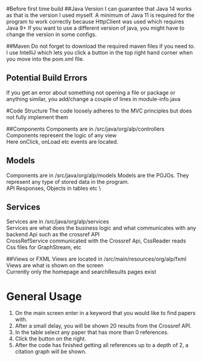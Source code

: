 
#Before first time build
##Java Version
I can guarantee that Java 14 works as that is the version I used myself.
A minimum of Java 11 is required for the program to work correctly because HttpClient was used which requires Java 9+
If you want to use a different version of java, you might have to change the version in some configs.

##Maven
Do not forget to download the required maven files if you need to. I use IntelliJ which lets you click a button in the
top right hand corner when you move into the pom.xml file. 


## Potential Build Errors
If you get an error about something not opening a file or package or anything similar, you add/change a couple of lines in module-info.java


#Code Structure
The code loosely adheres to the MVC principles but does not fully implement them

##Components
Components are in /src/java/org/alp/controllers \
Components represent the logic of any view \
Here onClick, onLoad etc events are located.

## Models
Components are in /src/java/org/alp/models
Models are the POJOs. They represent any type of stored data in the program. \
API Responses, Objects in tables etc \


## Services
Services are in /src/java/org/alp/services \
Services are what does the business logic and what communicates with any backend Api such as the crossref API \
CrossRefService communicated with the Crossref Api, CssReader reads Css files for GraphStream, etc

##Views or FXML
Views are located in /src/main/resources/org/alp/fxml \
Views are what is shown on the screen \
Currently only the homepage and searchResults pages exist

# General Usage
1) On the main screen enter in a keyword that you would like to find papers with.
2) After a small delay, you will be shown 20 results from the Crossref API.
3) In the table select any paper that has more than 0 references.
4) Click the button on the right.
5) After the code has finished getting all references up to a depth of 2, a citation graph will be shown.

